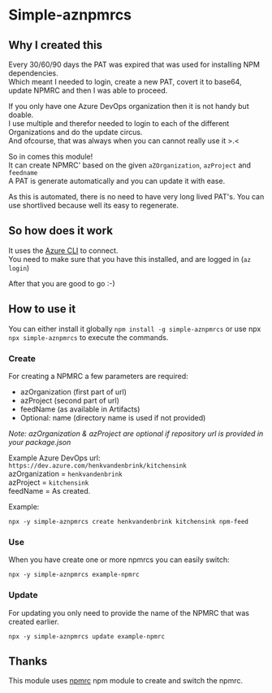 # Simple-aznpmrcs

## Why I created this

Every 30/60/90 days the PAT was expired that was used for installing NPM dependencies.  
Which meant I needed to login, create a new PAT, covert it to base64, update NPMRC and then I was able to proceed.  

If you only have one Azure DevOps organization then it is not handy but doable.  
I use multiple and therefor needed to login to each of the different Organizations and do the update circus.  
And ofcourse, that was always when you can cannot really use it >.<  

So in comes this module!  
It can create NPMRC' based on the given `aZOrganization`, `azProject` and `feedname`  
A PAT is generate automatically and you can update it with ease.  

As this is automated, there is no need to have very long lived PAT's. You can use shortlived because well its easy to regenerate. 

## So how does it work

It uses the [Azure CLI](https://learn.microsoft.com/en-us/cli/azure/install-azure-cli) to connect.  
You need to make sure that you have this installed, and are logged in (`az login`)  

After that you are good to go :-) 

## How to use it

You can either install it globally `npm install -g simple-aznpmrcs` or use npx `npx simple-aznpmrcs` to execute the commands.  

### Create

For creating a NPMRC a few parameters are required: 
- azOrganization (first part of url) 
- azProject (second part of url)
- feedName (as available in Artifacts)
- Optional: name (directory name is used if not provided)

*Note: azOrganization & azProject are optional if repository url is provided in your package.json*

Example Azure DevOps url:  `https://dev.azure.com/henkvandenbrink/kitchensink`  
azOrganization = `henkvandenbrink`  
azProject = `kitchensink`  
feedName = As created.

Example:

`npx -y simple-aznpmrcs create henkvandenbrink kitchensink npm-feed`

### Use

When you have create one or more npmrcs you can easily switch:  

`npx -y simple-aznpmrcs example-npmrc`

### Update

For updating you only need to provide the name of the NPMRC that was created earlier.  

`npx -y simple-aznpmrcs update example-npmrc`


## Thanks

This module uses [npmrc](https://github.com/deoxxa/npmrc) npm module to create and switch the npmrc.  

